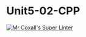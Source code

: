 # Unit5-02-CPP
[![Mr Coxall's Super Linter](https://github.com/ICS3U-Programming-JosephK/Unit5-02-CPP/workflows/Mr%20Coxall's%20Super%20Linter/badge.svg)](https://github.com/ICS3U-Programming-JosephK/Unit5-02-CPP/actions/)
